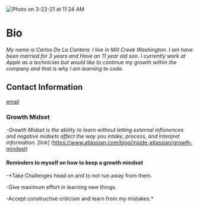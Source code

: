 ![Photo on 3-22-21 at 11 24 AM](https://user-images.githubusercontent.com/79726409/112048767-fd916f00-8b0b-11eb-931f-091ebb154585.jpg)
# **Bio**
 *My name is Carlos De La Cantera. I live in Mill Creek Washington.  I am have been married for 3 years and Have an 11 year old son.  I currently work at Apple as a technician but would like to continue my growth within the company and that is why I am learning to code.*  

## **Contact Information**
[email](*carlosecantera@yahoo.com*)

### **Growth Midset**
 
 *-Growth Midset is the ability to learn without letting external influnences and negative midsets affect the way you intake, process, and interpret information.*
 [link] (https://www.atlassian.com/blog/inside-atlassian/growth-mindset)
 
#### **Reminders** to myself on how to keep a growth mindset
 
 -*Take Challenges head on and to not run away from them.
 
 -Give maximum effort in learning new things. 
 
 -Accept constructive criticism and learn from my mistakes.*

